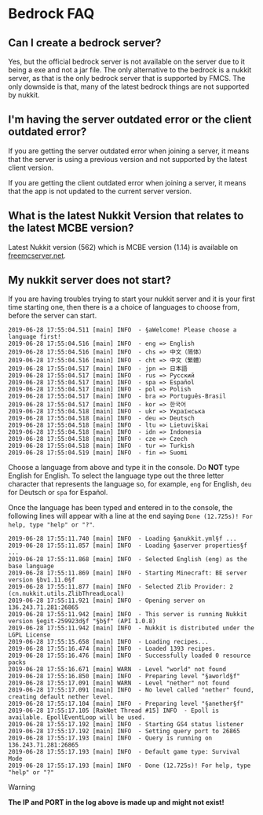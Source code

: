 # Bedrock FAQ

## Can I create a bedrock server?

Yes, but the official bedrock server is not available on the server due to it being a exe and not a jar file. The only alternative to the bedrock is a nukkit server, as that is the only bedrock server that is supported by FMCS. The only downside is that, many of the latest bedrock things are not supported by nukkit.

## I'm having the server outdated error or the client outdated error?

If you are getting the server outdated error when joining a server, it means that the server is using a previous version and not supported by the latest client version.

If you are getting the client outdated error when joining a server, it means that the app is not updated to the current server version.

## What is the latest Nukkit Version that relates to the latest MCBE version?

Latest Nukkit version (562) which is MCBE version (1.14) is available on [freemcserver.net](https://freemcserver.net/).

## My nukkit server does not start?

If you are having troubles trying to start your nukkit server and it is your first time starting one, then there is a a choice of languages to choose from, before the server can start.

```text
2019-06-28 17:55:04.511 [main] INFO  - §aWelcome! Please choose a language first!
2019-06-28 17:55:04.516 [main] INFO  - eng => English
2019-06-28 17:55:04.516 [main] INFO  - chs => 中文（简体）
2019-06-28 17:55:04.516 [main] INFO  - cht => 中文（繁體）
2019-06-28 17:55:04.517 [main] INFO  - jpn => 日本語
2019-06-28 17:55:04.517 [main] INFO  - rus => Pyccĸий
2019-06-28 17:55:04.517 [main] INFO  - spa => Español
2019-06-28 17:55:04.517 [main] INFO  - pol => Polish
2019-06-28 17:55:04.517 [main] INFO  - bra => Português-Brasil
2019-06-28 17:55:04.517 [main] INFO  - kor => 한국어
2019-06-28 17:55:04.518 [main] INFO  - ukr => Українська
2019-06-28 17:55:04.518 [main] INFO  - deu => Deutsch
2019-06-28 17:55:04.518 [main] INFO  - ltu => Lietuviškai
2019-06-28 17:55:04.518 [main] INFO  - idn => Indonesia
2019-06-28 17:55:04.518 [main] INFO  - cze => Czech
2019-06-28 17:55:04.518 [main] INFO  - tur => Turkish
2019-06-28 17:55:04.519 [main] INFO  - fin => Suomi
```

Choose a language from above and type it in the console. Do **NOT** type English for English. To select the language type out the three letter character that represents the language so, for example, `eng` for English, `deu` for Deutsch or `spa` for Español.

Once the language has been typed and entered in to the console, the following lines will appear with a line at the end saying `Done (12.725s)! For help, type "help" or "?"`.

```text
2019-06-28 17:55:11.740 [main] INFO  - Loading §anukkit.yml§f ...
2019-06-28 17:55:11.857 [main] INFO  - Loading §aserver properties§f ...
2019-06-28 17:55:11.868 [main] INFO  - Selected English (eng) as the base language
2019-06-28 17:55:11.869 [main] INFO  - Starting Minecraft: BE server version §bv1.11.0§f
2019-06-28 17:55:11.877 [main] INFO  - Selected Zlib Provider: 2 (cn.nukkit.utils.ZlibThreadLocal)
2019-06-28 17:55:11.921 [main] INFO  - Opening server on 136.243.71.281:26865
2019-06-28 17:55:11.942 [main] INFO  - This server is running Nukkit version §egit-259923d§f "§b§f" (API 1.0.8)
2019-06-28 17:55:11.942 [main] INFO  - Nukkit is distributed under the LGPL License
2019-06-28 17:55:15.658 [main] INFO  - Loading recipes...
2019-06-28 17:55:16.474 [main] INFO  - Loaded 1393 recipes.
2019-06-28 17:55:16.476 [main] INFO  - Successfully loaded 0 resource packs
2019-06-28 17:55:16.671 [main] WARN  - Level "world" not found
2019-06-28 17:55:16.850 [main] INFO  - Preparing level "§aworld§f"
2019-06-28 17:55:17.091 [main] WARN  - Level "nether" not found
2019-06-28 17:55:17.091 [main] INFO  - No level called "nether" found, creating default nether level.
2019-06-28 17:55:17.104 [main] INFO  - Preparing level "§anether§f"
2019-06-28 17:55:17.105 [RakNet Thread #15] INFO  - Epoll is available. EpollEventLoop will be used.
2019-06-28 17:55:17.192 [main] INFO  - Starting GS4 status listener
2019-06-28 17:55:17.192 [main] INFO  - Setting query port to 26865
2019-06-28 17:55:17.193 [main] INFO  - Query is running on 136.243.71.281:26865
2019-06-28 17:55:17.193 [main] INFO  - Default game type: Survival Mode
2019-06-28 17:55:17.193 [main] INFO  - Done (12.725s)! For help, type "help" or "?"
```

> [!WARNING]
> **The IP and PORT in the log above is made up and might not exist!**
